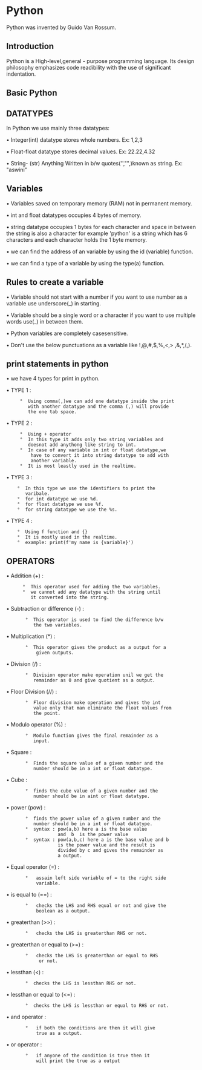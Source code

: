 

# Python

Python was invented by Guido Van Rossum.



## Introduction
  Python is a High-level,general - purpose programming language.
  Its design philosophy emphasizes code readibility with the use of significant indentation.
## Basic Python

## DATATYPES
 
In Python we use mainly three datatypes:

• Integer(int) datatype stores whole numbers.
  Ex: 1,2,3

• Float-float datatype stores decimal values.
  Ex: 22.22,4.32

• String- (str) Anything Written in b/w quotes('',"",)known as 
     string.
  Ex: "aswini" 

## Variables

•  Variables saved on temporary memory (RAM) not in permanent 
   memory.
  
•  int and float datatypes occupies 4 bytes of memory.

•  string datatype occupies 1 bytes for each character and space 
   in  between the string is also a character for example 'python' 
   is a string which has 6 characters and each character holds
   the  1 byte memory.

•  we can find the address of an variable by using the id
   (variable) function. 

•  we can find a type of a variable by using the type(a) function.
## Rules to create a variable

• Variable should not start with a number if you want to use 
  number as a variable use underscore(_) in starting.

• Variable should be a single word or a character if you want to 
  use multiple words use(_) in between them.

• Python variables are completely casesensitive.

• Don't use the below punctuations as a variable like !,@,#,$,%,<,>
   ,&,*,(,).

  

 
## print statements in python

•   we have 4 types for print in python.

• TYPE 1 :
         
         °  Using comma(,)we can add one datatype inside the print
            with another datatype and the comma (,) will provide 
            the one tab space.

• TYPE 2 :

         °  Using + operator 
         °  In this type it adds only two string variables and
            doesnot add anythong like string to int.
         °  In case of any variable in int or float datatype,we 
             have to convert it into string datatype to add with 
             another variable.
         °  It is most leastly used in the realtime.

• TYPE 3 :

        °  In this type we use the identifiers to print the 
           varibale.
        °  for int datatype we use %d.
        °  for float datatype we use %f.
        °  for string datatype we use the %s.

• TYPE 4 :
        
        °  Using f function and {}
        °  It is mostly used in the realtime.
        °  example: print(f'my name is {variable}')
          
          
## OPERATORS

• Addition (+) :
    
          °  This operator used for adding the two variables.
          °  we cannot add any datatype with the string until 
             it converted into the string.
          
• Subtraction or difference (-) :

           °  This operator is used to find the difference b/w
              the two variables.
          
• Multiplication (*) :

           °  This operator gives the product as a output for a 
               given outputs.

• Division (/) :

           °  Division operator make operation unil we get the 
              remainder as 0 and give quotient as a output.

• Floor Division (//) : 

           °  Floor division make operation and gives the int 
              value only that man eliminate the float values from
              the point.

• Modulo operator (%) :

           °  Modulo function gives the final remainder as a
              input.

• Square :

           °  Finds the square value of a given number and the 
              number should be in a int or float datatype.

• Cube :
 
           °  finds the cube value of a given number and the 
              number should be in aint or float datatype.

• power (pow) :

           °  finds the power value of a given number and the 
              number should be in a int or float datatype.
           °  syntax : pow(a,b) here a is the base value 
                       and  b  is the power value     
           °  syntax : pow(a,b,c) here a is the base value and b 
                       is the power value and the result is     
                       divided by c and gives the remainder as
                       a output.

• Equal operator (=) :

           °   assain left side variable of = to the right side 
               variable.

• is equal to (==) :

           °   checks the LHS and RHS equal or not and give the 
               boolean as a output.

• greaterthan (>>) :

           °   checks the LHS is greaterthan RHS or not.

• greaterthan or equal to (>=) :

           °   checks the LHS is greaterthan or equal to RHS
                or not.

• lessthan (<) :

           °  checks the LHS is lessthan RHS or not.

• lessthan or equal to (<=) :

           °  checks the LHS is lessthan or equal to RHS or not.

• and operator :

           °   if both the conditions are then it will give 
               true as a output.

• or operator :
    
           °   if anyone of the condition is true then it
               will print the true as a output


